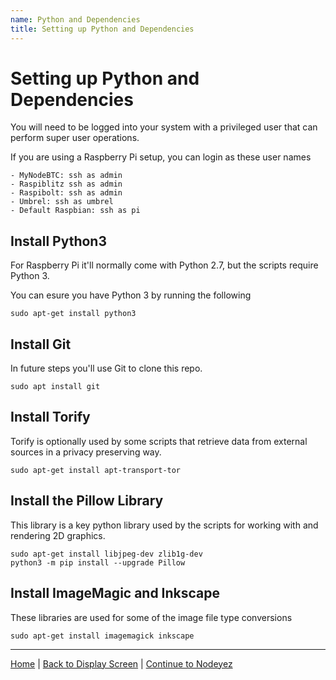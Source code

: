 ```yaml
---
name: Python and Dependencies
title: Setting up Python and Dependencies
---
```


# Setting up Python and Dependencies

You will need to be logged into your system with a privileged user that can perform super user operations.

If you are using a Raspberry Pi setup, you can login as these user names

    - MyNodeBTC: ssh as admin
    - Raspiblitz ssh as admin
    - Raspibolt: ssh as admin
    - Umbrel: ssh as umbrel
    - Default Raspbian: ssh as pi

## Install Python3

For Raspberry Pi it'll normally come with Python 2.7, but the scripts require Python 3.  

You can esure you have Python 3 by running the following

```shell
sudo apt-get install python3
```

## Install Git

In future steps you'll use Git to clone this repo.


```shell
sudo apt install git
```

## Install Torify

Torify is optionally used by some scripts that retrieve data from external sources in a privacy preserving way.

```shell
sudo apt-get install apt-transport-tor
```

## Install the Pillow Library

This library is a key python library used by the scripts for working with and rendering 2D graphics.

```shell
sudo apt-get install libjpeg-dev zlib1g-dev
python3 -m pip install --upgrade Pillow
```

## Install ImageMagic and Inkscape

These libraries are used for some of the image file type conversions

```shell
sudo apt-get install imagemagick inkscape
```

---

[Home](../README.md) | [Back to Display Screen](./install-2-displayscreen.md) | [Continue to Nodeyez](./install-4-nodeyez.md)
